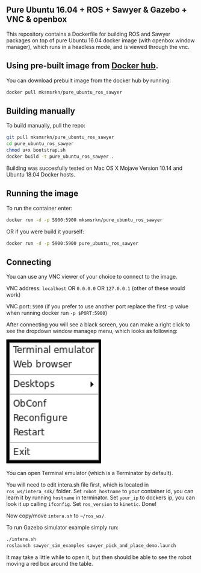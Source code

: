 ## Pure Ubuntu 16.04 + ROS + Sawyer &amp; Gazebo + VNC & openbox

This repository contains a Dockerfile for building ROS and Sawyer packages on top of pure Ubuntu 16.04 docker image (with openbox window manager), which runs in a headless mode, and is viewed through the vnc.

## Using pre-built image from [Docker hub]([https://hub.docker.com/r/mksmsrkn/pure_ubuntu_ros_sawyer/]).
You can download prebuilt image from the docker hub by running:

```bash 
docker pull mksmsrkn/pure_ubuntu_ros_sawyer
```


## Building manually

To build manually, pull the repo:

```bash
git pull mksmsrkn/pure_ubuntu_ros_sawyer
cd pure_ubuntu_ros_sawyer
chmod u+x bootstrap.sh
docker build -t pure_ubuntu_ros_sawyer .
```

Building was succesfully tested on Mac OS X Mojave Version 10.14 and Ubuntu 18.04 Docker hosts.


## Running the image

To run the container enter:

```bash
docker run -d -p 5900:5900 mksmsrkn/pure_ubuntu_ros_sawyer
```

OR if you were build it yourself:

```bash
docker run -d -p 5900:5900 pure_ubuntu_ros_sawyer
```

## Connecting

You can use any VNC viewer of your choice to connect to the image.

VNC address: `localhost` OR `0.0.0.0` OR `127.0.0.1` (other of these would work)

VNC port: `5900` 
(if you prefer to use another port replace the first -p value when running docker run `-p $PORT:5900`)

After connecting you will see a black screen, you can make a right click to see the dropdown window managep menu, which looks as following:

![](misc/menu.png)

You can open Terminal emulator (which is a Terminator by default).

You will need to edit intera.sh file first, which is located in `ros_ws/intera_sdk/` folder.
Set `robot_hostname` to your container id, you can learn it by running `hostname` in terminator.
Set `your_ip` to dockers ip, you can look it up calling `ifconfig`.
Set `ros_version` to `kinetic`.
Done!

Now copy/move `intera.sh` to `~/ros_ws/`.

To run Gazebo simulator example simply run: 

```bash
./intera.sh
roslaunch sawyer_sim_examples sawyer_pick_and_place_demo.launch
```

It may take a little while to open it, but then should be able to see the robot moving a red box around the table.

